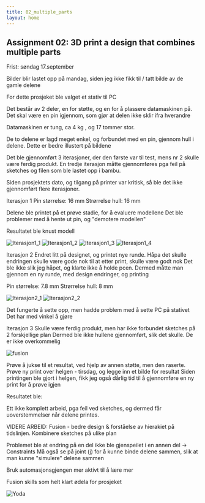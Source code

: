 ```yaml
---
title: 02_multiple_parts
layout: home
---
```


## Assignment 02: 3D print a design that combines multiple parts

Frist: søndag 17.september

Bilder blir lastet opp på mandag, siden jeg ikke fikk til / tatt bilde av de gamle delene

For dette prosjeket ble valget et stativ til PC

Det består av 2 deler, en for støtte, og en for å plassere datamaskinen på.
Det skal være en pin igjennom, som gjør at delen ikke sklir ifra hverandre

Datamaskinen er tung, ca 4 kg , og 17 tommer stor.

De to delene er lagd meget enkel, og forbundet med en pin, gjennom hull i delene. 
Dette er bedre illustert på bildene

Det ble gjennomført 3 iterasjoner, der den første var til test, mens nr 2 skulle være ferdig produkt.
En tredje iterasjon måtte gjennomføres pga feil på sketches og filen som ble lastet opp i bambu.

Siden prosjektets dato, og tilgang på printer var kritisk, så ble det ikke gjennomført flere iterasjoner.

Iterasjon 1
Pin størrelse: 16 mm
Strørrelse hull: 16 mm

Delene ble printet på et prøve stadie, for å evaluere modellene
Det ble problemer med å hente ut pin, og "demotere modellen"

Resultatet ble knust modell

![Iterasjon1_1](assets/knekt.jpg)
![Iterasjon1_2](assets/knekt2.jpg)
![Iterasjon1_3](assets/knekt3.jpg)
![Iterasjon1_4](assets/knekt4.jpg)

Iterasjon 2
Endret litt på designet, og printet nye runde.
Håpa det skulle endringen skulle være gode nok til at etter print, skulle være godt nok
Det ble ikke slik jeg håpet, og klarte ikke å holde pcen.
Dermed måtte man gjennom en ny runde, med design endringer, og printing

Pin størrelse: 7.8 mm
Strørrelse hull: 8 mm

![Iterasjon2_1](assets/2iterasjon.jpg)
![Iterasjon2_2](assets/iterasjon2.jpg)


Det fungerte å sette opp, men hadde problem med å sette PC på stativet
Det har med vinkel å gjøre


Iterasjon 3
Skulle være ferdig produkt, men har ikke forbundet sketches på 2 forskjellige plan
Dermed ble ikke hullene gjennomført, slik det skulle. De er ikke overkommelig

![fusion](assets/fusion.png)

Prøve å jukse til et resultat, ved hjelp av annen støtte, men den raserte.
Prøve ny print over helgen - tirsdag, og legge inn et bilde for resultat
Siden printingen ble gjort i helgen, fikk jeg også dårlig tid til å gjennomføre en ny print for å prøve igjen


Resultatet ble: 

Ett ikke komplett arbeid, pga feil ved sketches, og dermed får uoverstemmelser når delene printes.


VIDERE ARBEID:
Fusion - bedre design & forståelse av hierakiet på tidslinjen. Kombinere sketches på ulike plan

Problemet ble at endring på en del ikke ble gjenspeilet i en annen del -> Constraints
Må også se på joint (j) for å kunne binde delene sammen, slik at man kunne "simulere" delene sammen

Bruk automasjonsgjengen mer aktivt til å lære mer

Fusion skills som helt klart ødela for prosjeket

![Yoda](assets/yoda.webp)
